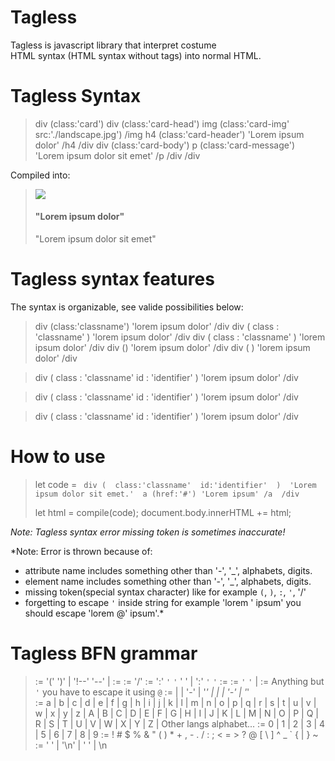 # Tagless
Tagless is javascript library that interpret costume <br>
HTML syntax (HTML syntax without tags) into normal HTML.

# Tagless Syntax 
> div (class:'card') 
>   div (class:'card-head') 
>     img (class:'card-img' src:'./landscape.jpg') /img
>     h4 (class:'card-header') 'Lorem ipsum dolor' /h4
>   /div
>   div (class:'card-body') 
>     p (class:'card-message') 
>       'Lorem ipsum dolor sit emet'
>     /p
>   /div
> /div

Compiled into:

> <div  class="card"> 
>   <div  class="card-head"> 
>     <img  class="card-img" src="./landscape.jpg"> </img>
>     <h4  class="card-header"> "Lorem ipsum dolor" </h4>
>   </div>
>   <div  class="card-body"> 
>     <p  class="card-message"> 
>       "Lorem ipsum dolor sit emet"
>     </p>
>   </div>
> </div>

# Tagless syntax features
The syntax is organizable, see valide possibilities below:

> div (class:'classname') 'lorem ipsum dolor' /div
> div ( class : 'classname' ) 'lorem ipsum dolor' /div
> div (  class  :  'classname'  ) 'lorem ipsum dolor' /div
> div () 'lorem ipsum dolor' /div
> div ( ) 'lorem ipsum dolor' /div

> div ( 
>   class : 'classname' 
>   id    : 'identifier'
> ) 
> 'lorem ipsum dolor' 
> /div

> div 
> ( 
>   class : 'classname' 
>   id    : 'identifier'
> ) 
> 'lorem ipsum dolor' 
> /div

> div ( class : 'classname' id : 'identifier' ) 
>   'lorem ipsum dolor' 
> /div

# How to use
> let code = `
> div ( 
>   class:'classname' 
>   id:'identifier' 
> ) 
>   'Lorem ipsum dolor sit emet.' 
>   a (href:'#') 'Lorem ipsum' /a 
> /div`
> 
> let html = compile(code);
> document.body.innerHTML += html;

*Note: 
Tagless syntax error missing token is sometimes inaccurate!<br>*

*Note: 
Error is thrown because of:
- attribute name includes something other than '-', '_', alphabets, digits.
- element name includes something other than '-', '_', alphabets, digits.
- missing token(special syntax character) like for example `(`, `)`, `:`, `'`, '/'
- forgetting to escape `'` inside string for example 'lorem ' ipsum'
you should escape 'lorem @' ipsum'.*


# Tagless BFN grammar 
> <element>        := <space> <open-tag>  <space> '(' <space> <attr> <space> ')' <space> <inner> <space> <close-tag> <space> <inner> | 
>                     <space> '!--' <space> <text> <space> '--' <space> <inner>                                                                     | 
>                     <space> <inner>
> <open-tag>       := <letter> <name> 
> <close-tag>      := '/' <letter> <name>
> <attr>           := <attr-name> ':' `'` <text> `'` ' ' <space> <attr> | 
>                     <attr-name> ':' `'` <text> `'`
> <attr-name>      := <letter> <name>
> <inner>          := `'` <text> `'` <space> <inner> |
>                     <element> <inner> 
> <text>           := Anything but `'` you have to escape it using `@`
> <name>           := <letter>           | 
>                     <digit>            | 
>                     '-'                | 
>                     '_'                | 
>                     <letter>   <name>  | 
>                     <digit>    <name>  | 
>                     '-'        <name>  | 
>                     '_'        <name>  
> <letter>         := a | b | c | d | e | f | g | h | i | j | k | l | m | n | o | p | q | r | s | t | u | v | w | x | y | z |
>                     A | B | C | D | E | F | G | H | I | J | K | L | M | N | O | P | Q | R | S | T | U | V | W | X | Y | Z |
                      Other langs alphabet...
> <digit>          := 0 | 1 | 2 | 3 | 4 | 5 | 6 | 7 | 8 | 9
> <speciale>       := ! # $ % & " ( ) * + , - . / : ; < = > ? @ [ \ ] ^ _ ` { | } ~
> <space>          := ' '  <space> | 
>                     '\n' <space> | 
>                     ' '          | 
>                     \n

  


  
  
  
  
  
  
  
  
  
  
